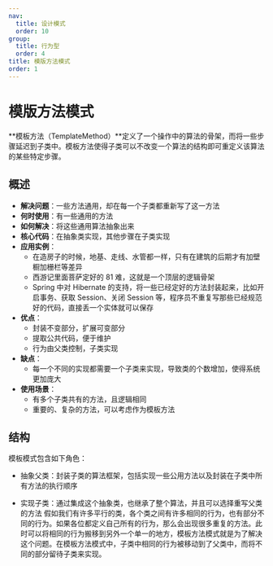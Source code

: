 ```yaml
---
nav:
  title: 设计模式
  order: 10
group:
  title: 行为型
  order: 4
title: 模版方法模式
order: 1
---
```


# 模版方法模式

**模板方法（TemplateMethod）**定义了一个操作中的算法的骨架，而将一些步骤延迟到子类中。模板方法使得子类可以不改变一个算法的结构即可重定义该算法的某些特定步骤。

## 概述

- **解决问题**：一些方法通用，却在每一个子类都重新写了这一方法
- **何时使用**：有一些通用的方法
- **如何解决**：将这些通用算法抽象出来
- **核心代码**：在抽象类实现，其他步骤在子类实现
- **应用实例**：
  - 在造房子的时候，地基、走线、水管都一样，只有在建筑的后期才有加壁橱加栅栏等差异
  - 西游记里面菩萨定好的 81 难，这就是一个顶层的逻辑骨架
  - Spring 中对 Hibernate 的支持，将一些已经定好的方法封装起来，比如开启事务、获取 Session、关闭 Session 等，程序员不重复写那些已经规范好的代码，直接丢一个实体就可以保存
- **优点**：
  - 封装不变部分，扩展可变部分
  - 提取公共代码，便于维护
  - 行为由父类控制，子类实现
- **缺点**：
  - 每一个不同的实现都需要一个子类来实现，导致类的个数增加，使得系统更加庞大
- **使用场景**：
  - 有多个子类共有的方法，且逻辑相同
  - 重要的、复杂的方法，可以考虑作为模板方法

## 结构

模板模式包含如下角色：

- 抽象父类：封装子类的算法框架，包括实现一些公用方法以及封装在子类中所有方法的执行顺序

- 实现子类：通过集成这个抽象类，也继承了整个算法，并且可以选择重写父类的方法 假如我们有许多平行的类，各个类之间有许多相同的行为，也有部分不同的行为。如果各位都定义自己所有的行为，那么会出现很多重复的方法。此时可以将相同的行为搬移到另外一个单一的地方，模板方法模式就是为了解决这个问题。在模板方法模式中，子类中相同的行为被移动到了父类中，而将不同的部分留待子类来实现。
